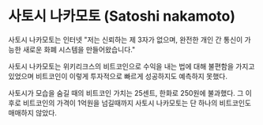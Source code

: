 # 사토시 나카모토 (Satoshi nakamoto)



사토시 나카모토는 인터넷 
"저는 신뢰하는 제 3자가 없으며, 완전한 개인 간 통신이 가능한 새로운 화폐 시스템을 만들어왔습니다."

사토시 나카모토는 위키리크스의 비트코인으로 수익을 내는 법에 대해 불편함을 가지고 있었으며 비트코인이 이렇게 투자적으로 빠르게 성공하지도 예측하지 못했다.

사토시가 모습을 숨길 때의 비트코인 가치는 25센트, 한화로 250원에 불과했다. 그 이후로 비트코인의 가격이 1억원을 넘길때까지 사토시 나카모토는 단 하나의 비트코인도 매매하지 않았다.
